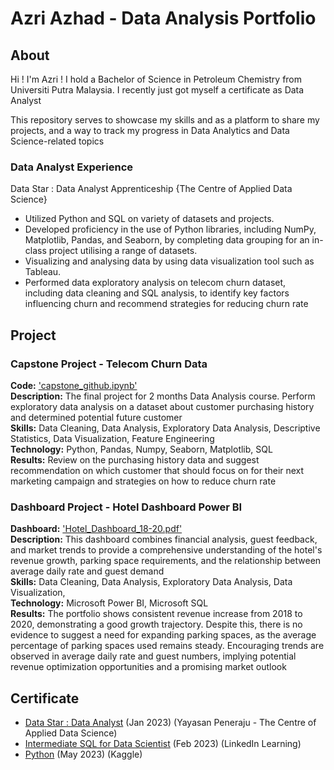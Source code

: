 # Azri Azhad - Data Analysis Portfolio

## About 
Hi ! I'm Azri ! I hold a Bachelor of Science in Petroleum Chemistry from Universiti Putra Malaysia. I recently just got myself a certificate as Data Analyst 

This repository serves to showcase my skills and as a platform to share my projects, and a way to track my progress in Data Analytics and Data Science-related topics

### Data Analyst Experience
Data Star : Data Analyst Apprenticeship 
{The Centre of Applied Data Science}
-  Utilized Python and SQL on variety of datasets and projects.
-  Developed proficiency in the use of Python libraries, including NumPy, Matplotlib, Pandas, and Seaborn, 
   by completing data grouping for an in-class project utilising a range of datasets.
-  Visualizing and analysing data by using data visualization tool such as Tableau. 
-  Performed data exploratory analysis on telecom churn dataset, including data cleaning and SQL analysis, 
  to identify key factors influencing churn and recommend strategies for reducing churn rate

## Project 
### Capstone Project - Telecom Churn Data

**Code:** ['capstone_github.ipynb'](https://github.com/chaiazri12/Azri_Portfolio/blob/409fbd1a2bc8f1ee2d0e355924269defff7776bc/Capstone_Github.ipynb)     
**Description:** The final project for 2 months Data Analysis course. Perform exploratory data analysis on a dataset about customer purchasing history and determined potential future customer   
**Skills:** Data Cleaning, Data Analysis, Exploratory Data Analysis, Descriptive Statistics, Data Visualization, Feature Engineering  
**Technology:** Python, Pandas, Numpy, Seaborn, Matplotlib, SQL   
**Results:** Review on the purchasing history data and suggest recommendation on which customer that should focus on for their next marketing campaign and strategies on how to reduce churn rate   

### Dashboard Project - Hotel Dashboard Power BI

**Dashboard:** ['Hotel_Dashboard_18-20.pdf'](https://drive.google.com/file/d/125tssZxS34BTsqh9Vod_txuItwaq30ic/view?usp=drive_link)     
**Description:** This dashboard combines financial analysis, guest feedback, and market trends to provide a comprehensive understanding of the hotel's revenue growth, parking space requirements, and the relationship between average daily rate and guest demand  
**Skills:** Data Cleaning, Data Analysis, Exploratory Data Analysis, Data Visualization,  
**Technology:** Microsoft Power BI, Microsoft SQL   
**Results:**  The portfolio shows consistent revenue increase from 2018 to 2020, demonstrating a good growth trajectory. Despite this, there is no evidence to suggest a need for expanding parking spaces, as the average percentage of parking spaces used remains steady. Encouraging trends are observed in average daily rate and guest numbers, implying potential revenue optimization opportunities and a promising market outlook

## Certificate
- [Data Star : Data Analyst](https://drive.google.com/file/d/1BAVKUYFLTJ82sxaX-4dWQ_LuSe9YCiS4/view?usp=drive_link) (Jan 2023) (Yayasan Peneraju - The Centre of Applied Data Science)
- [Intermediate SQL for Data Scientist](https://drive.google.com/file/d/1mLFHLbaYh0eO64bSaAGO7NBYFfR3DSGW/view?usp=drive_link) (Feb 2023) (LinkedIn Learning)
- [Python](https://drive.google.com/file/d/17SITAPXCVeaK1lMJjvGIbS5wWAH4s1eP/view?usp=drive_link) (May 2023) (Kaggle)
